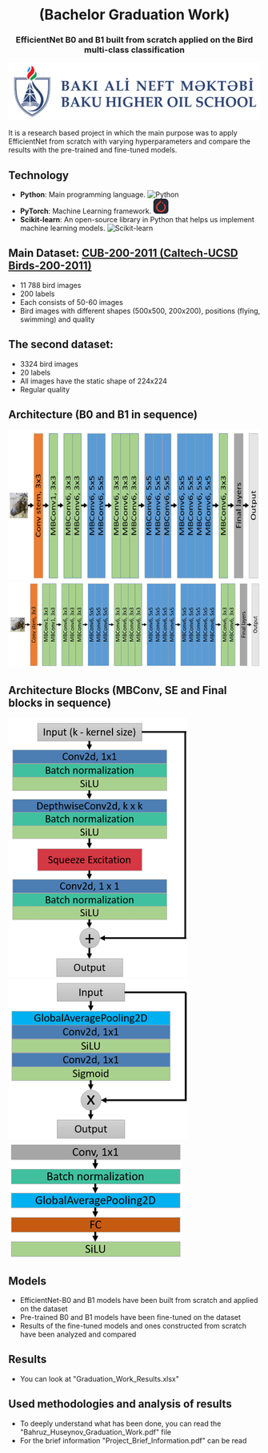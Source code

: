 <div align="center">
   <h1> (Bachelor Graduation Work)</h1>
   <h3>EfficientNet B0 and B1 built from scratch applied on the Bird multi-class classification</h3>
   <img src = "images/BHOS_logo.png" alt="BHOS Logo">
</div>

It is a research based project in which the main purpose was to apply EfficientNet from scratch with varying hyperparameters and compare the results with the pre-trained and fine-tuned models.

## Technology
- **Python**: Main programming language. <img src="https://img.shields.io/badge/Python-3776AB?style=for-the-badge&logo=python&logoColor=white" alt = "Python" height="30" >
- **PyTorch**: Machine Learning framework. <img src="https://github.com/tandpfun/skill-icons/blob/main/icons/PyTorch-Dark.svg" alt="PyTorch" height="30" />
- **Scikit-learn**: An open-source library in Python that helps us implement machine learning models. <img src="https://upload.wikimedia.org/wikipedia/commons/thumb/0/05/Scikit_learn_logo_small.svg/2560px-Scikit_learn_logo_small.svg.png" alt="Scikit-learn"  height="30" />

## Main Dataset: <a href="https://paperswithcode.com/dataset/cub-200-2011"> CUB-200-2011 (Caltech-UCSD Birds-200-2011) </a> 
- 11 788 bird images
- 200 labels
- Each consists of 50-60 images
- Bird images with different shapes (500x500, 200x200), positions (flying, swimming) and quality

## The second dataset:
- 3324 bird images
- 20 labels
- All images have the static shape of 224x224
- Regular quality

## Architecture (B0 and B1 in sequence)
<img src="images/EfficientNet-B0.png" height="300px">
<img src="images/EfficientNet-B1.png">

## Architecture Blocks (MBConv, SE and Final blocks in sequence)
<div style='vertical-align:middle; display:inline;'>
   <img src="images/MBConv_Block.png">
   <img src="images/Squeeze_and_Execution_Block.png">
   <img src="images/Final_layers.png">
</div>

## Models
- EfficientNet-B0 and B1 models have been built from scratch and applied on the dataset
- Pre-trained B0 and B1 models have been fine-tuned on the dataset
- Results of the fine-tuned models and ones constructed from scratch have been analyzed and compared

## Results
- You can look at "Graduation_Work_Results.xlsx"

## Used methodologies and analysis of results 
- To deeply understand what has been done, you can read the "Bahruz_Huseynov_Graduation_Work.pdf" file
- For the brief information "Project_Brief_Information.pdf" can be read
